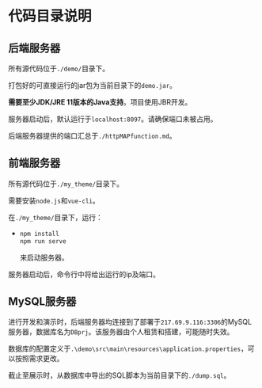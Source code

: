 # 代码目录说明

## 后端服务器

所有源代码位于`./demo/`目录下。

打包好的可直接运行的jar包为当前目录下的`demo.jar`。

**需要至少JDK/JRE 11版本的Java支持**。项目使用JBR开发。

服务器启动后，默认运行于`localhost:8097`。请确保端口未被占用。

后端服务器提供的端口汇总于`./httpMAPfunction.md`。



## 前端服务器

所有源代码位于`./my_theme/`目录下。

需要安装`node.js`和`vue-cli`。

在`./my_theme/`目录下，运行：

- ```powershell
  npm install
  npm run serve
  ```

  来启动服务器。

服务器启动后，命令行中将给出运行的ip及端口。



## MySQL服务器

进行开发和演示时，后端服务器均连接到了部署于`217.69.9.116:3306`的MySQL服务器，数据库名为`DBprj`。该服务器由个人租赁和搭建，可能随时失效。

数据库的配置定义于`.\demo\src\main\resources\application.properties`，可以按照需求更改。

截止至展示时，从数据库中导出的SQL脚本为当前目录下的`./dump.sql`。